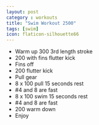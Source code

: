 ```yaml
---
layout: post
category : workouts
title: "Swim Workout 2500"
tags: [swim]
icon: flaticon-silhouette66
---
```

* Warm up 300 3rd length stroke
* 200 with fins flutter kick
* Fins off
* 200 flutter kick
* Pull gear
* 8 x 100 pull 15 seconds rest
* \#4 and 8 are fast
* 8 x 100 swim 15 seconds rest
* \#4 and 8 are fast 
* 200 warm down
* Enjoy
